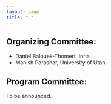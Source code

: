 ```yaml
---
layout: page
title: " "
---
```


## Organizing Committee:

- Daniel Balouek-Thomert, Inria
- Manish Parashar, University of Utah


## Program Committee:
To be announced.